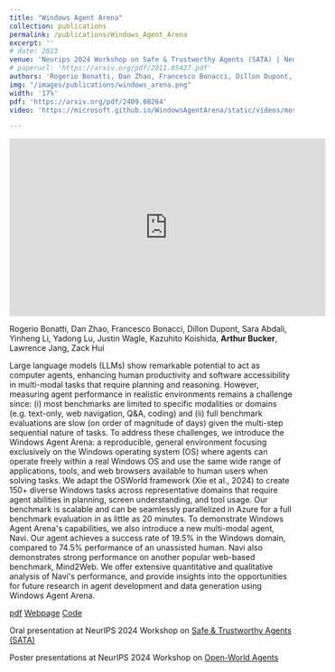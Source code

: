 ```yaml
---
title: "Windows Agent Arena"
collection: publications
permalink: /publications/Windows_Agent_Arena
excerpt: ''
# date: 2023
venue: 'Neurips 2024 Workshop on Safe & Trustworthy Agents (SATA) | Neurips 2024 Workshop on Open-World Agents | 2025 (under review)'
# paperurl: 'https://arxiv.org/pdf/2011.05437.pdf'
authors: 'Rogerio Bonatti, Dan Zhao, Francesco Bonacci, Dillon Dupont, Sara Abdali, Yinheng Li, Yadong Lu, Justin Wagle, Kazuhito Koishida, <b>Arthur Bucker</b>, Lawrence Jang, Zack Hui'
img: "/images/publications/windows_arena.png"
width: '17%'
pdf: 'https://arxiv.org/pdf/2409.08264'
video: 'https://microsoft.github.io/WindowsAgentArena/static/videos/mosaic.mp4' 

---
```

<iframe width="560" height="315" src="https://microsoft.github.io/WindowsAgentArena/static/videos/mosaic.mp4" title="Windows Arena" frameborder="0" allow="accelerometer; autoplay; clipboard-write; encrypted-media; gyroscope; picture-in-picture" allowfullscreen></iframe>

Rogerio Bonatti, Dan Zhao, Francesco Bonacci, Dillon Dupont, Sara Abdali, Yinheng Li, Yadong Lu, Justin Wagle, Kazuhito Koishida, <b>Arthur Bucker</b>, Lawrence Jang, Zack Hui

Large language models (LLMs) show remarkable potential to act as computer agents, enhancing human productivity and software accessibility in multi-modal tasks that require planning and reasoning. However, measuring agent performance in realistic environments remains a challenge since: (i) most benchmarks are limited to specific modalities or domains (e.g. text-only, web navigation, Q&A, coding) and (ii) full benchmark evaluations are slow (on order of magnitude of days) given the multi-step sequential nature of tasks. To address these challenges, we introduce the Windows Agent Arena: a reproducible, general environment focusing exclusively on the Windows operating system (OS) where agents can operate freely within a real Windows OS and use the same wide range of applications, tools, and web browsers available to human users when solving tasks. We adapt the OSWorld framework (Xie et al., 2024) to create 150+ diverse Windows tasks across representative domains that require agent abilities in planning, screen understanding, and tool usage. Our benchmark is scalable and can be seamlessly parallelized in Azure for a full benchmark evaluation in as little as 20 minutes. To demonstrate Windows Agent Arena's capabilities, we also introduce a new multi-modal agent, Navi. Our agent achieves a success rate of 19.5% in the Windows domain, compared to 74.5% performance of an unassisted human. Navi also demonstrates strong performance on another popular web-based benchmark, Mind2Web. We offer extensive quantitative and qualitative analysis of Navi's performance, and provide insights into the opportunities for future research in agent development and data generation using Windows Agent Arena.

[pdf](https://arxiv.org/pdf/2409.08264)
[Webpage](https://microsoft.github.io/WindowsAgentArena)
[Code](https://github.com/microsoft/WindowsAgentArena)

Oral presentation at NeurIPS 2024 Workshop on [Safe & Trustworthy Agents (SATA)](https://www.mlsafety.org/events/neurips/2024)

Poster presentations at NeurIPS 2024 Workshop on [Open-World Agents](https://sites.google.com/view/open-world-agents/home)

